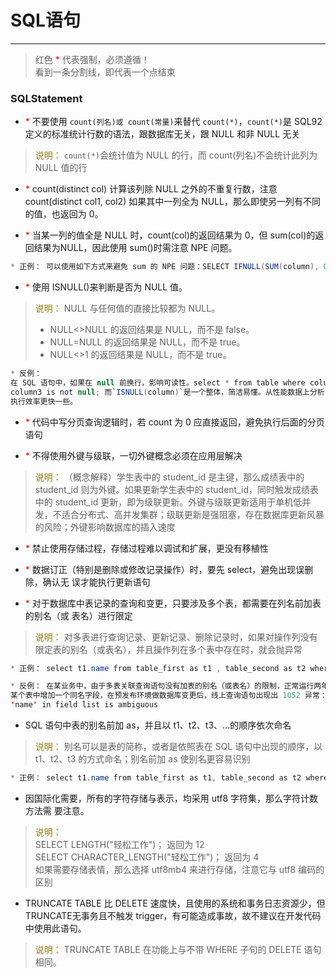 # SQL语句
---

> 红色 <font color=#FF0000 >*</font> 代表强制，必须遵循！<br />
> 看到一条分割线，即代表一个点结束

### SQLStatement

* <font color=#FF0000 >*</font> 不要使用 `count(列名)或 count(常量)`来替代 `count(*)`，`count(*)`是 SQL92 定义的标准统计行数的语法，跟数据库无关，跟 NULL 和非 NULL 无关
> <font color=#977D06 >说明：</font> `count(*)`会统计值为 NULL 的行，而 count(列名)不会统计此列为 NULL 值的行

* <font color=#FF0000 >*</font> count(distinct col) 计算该列除 NULL 之外的不重复行数，注意 count(distinct col1, col2) 如果其中一列全为 NULL，那么即使另一列有不同的值，也返回为 0。

* <font color=#FF0000 >*</font> 当某一列的值全是 NULL 时，count(col)的返回结果为 0，但 sum(col)的返回结果为NULL，因此使用 sum()时需注意 NPE 问题。

```java
* 正例： 可以使用如下方式来避免 sum 的 NPE 问题：SELECT IFNULL(SUM(column), 0) FROM table;
```

* <font color=#FF0000 >*</font> 使用 ISNULL()来判断是否为 NULL 值。
> <font color=#977D06 >说明：</font> NULL 与任何值的直接比较都为 NULL。
> * NULL<>NULL 的返回结果是 NULL，而不是 false。 <br />
> * NULL=NULL 的返回结果是 NULL，而不是 true。 <br />
> * NULL<>1 的返回结果是 NULL，而不是 true。


```java
* 反例： 
在 SQL 语句中，如果在 null 前换行，影响可读性。select * from table where column1 is null and 
column3 is not null; 而`ISNULL(column)`是一个整体，简洁易懂。从性能数据上分析，`ISNULL(column)`
执行效率更快一些。
```

* <font color=#FF0000 >*</font> 代码中写分页查询逻辑时，若 count 为 0 应直接返回，避免执行后面的分页语句

* <font color=#FF0000 >*</font> 不得使用外键与级联，一切外键概念必须在应用层解决
> <font color=#977D06 >说明：</font> （概念解释）学生表中的 student_id 是主键，那么成绩表中的 student_id 则为外键。如果更新学生表中的 student_id，同时触发成绩表中的 student_id 更新，即为级联更新。外键与级联更新适用于单机低并发，不适合分布式、高并发集群；级联更新是强阻塞，存在数据库更新风暴的风险；外键影响数据库的插入速度

* <font color=#FF0000 >*</font> 禁止使用存储过程，存储过程难以调试和扩展，更没有移植性

* <font color=#FF0000 >*</font> 数据订正（特别是删除或修改记录操作）时，要先 select，避免出现误删除，确认无
误才能执行更新语句

* <font color=#FF0000 >*</font> 对于数据库中表记录的查询和变更，只要涉及多个表，都需要在列名前加表的别名（或
表名）进行限定
> <font color=#977D06 >说明：</font> 对多表进行查询记录、更新记录、删除记录时，如果对操作列没有限定表的别名（或表名），并且操作列在多个表中存在时，就会抛异常
```java
* 正例： select t1.name from table_first as t1 , table_second as t2 where t1.id=t2.id;

* 反例： 在某业务中，由于多表关联查询语句没有加表的别名（或表名）的限制，正常运行两年后，最近在
某个表中增加一个同名字段，在预发布环境做数据库变更后，线上查询语句出现出 1052 异常：Column 
'name' in field list is ambiguous
```

* SQL 语句中表的别名前加 as，并且以 t1、t2、t3、...的顺序依次命名
> <font color=#977D06 >说明：</font> 别名可以是表的简称，或者是依照表在 SQL 语句中出现的顺序，以 t1、t2、t3 的方式命名；别名前加 as 使别名更容易识别
```java
* 正例： select t1.name from table_first as t1, table_second as t2 where t1.id=t2.id
```

* 因国际化需要，所有的字符存储与表示，均采用 utf8 字符集，那么字符计数方法需 要注意。
> <font color=#977D06 >说明：</font> <br />
> SELECT LENGTH("轻松工作")； 返回为 12<br />
> SELECT CHARACTER_LENGTH("轻松工作")； 返回为 4<br />
> 如果需要存储表情，那么选择 utf8mb4 来进行存储，注意它与 utf8 编码的区别

* TRUNCATE TABLE 比 DELETE 速度快，且使用的系统和事务日志资源少，但 TRUNCATE无事务且不触发 trigger，有可能造成事故，故不建议在开发代码中使用此语句。
> <font color=#977D06 >说明：</font> TRUNCATE TABLE 在功能上与不带 WHERE 子句的 DELETE 语句相同。
